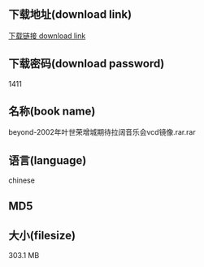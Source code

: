 ## 下载地址(download link)
[下载链接 download link](https://voluble-croquembouche-d321dc.netlify.app/?s=beyond-2002%E5%B9%B4%E5%8F%B6%E4%B8%96%E8%8D%A3%E5%A2%9E%E5%9F%8E%E6%9C%9F%E5%BE%85%E6%8B%89%E9%98%94%E9%9F%B3%E4%B9%90%E4%BC%9Avcd%E9%95%9C%E5%83%8F.rar)

## 下载密码(download password)
1411

## 名称(book name)
beyond-2002年叶世荣增城期待拉阔音乐会vcd镜像.rar.rar

## 语言(language)
chinese

## MD5


## 大小(filesize)
303.1 MB
